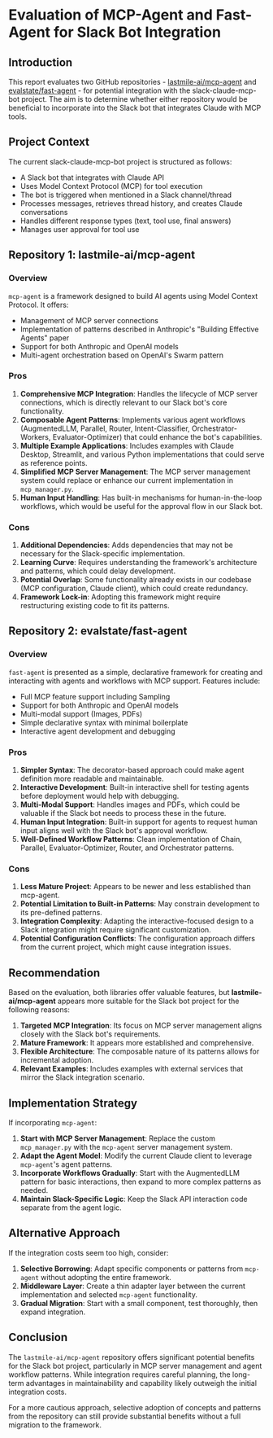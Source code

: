 # Evaluation of MCP-Agent and Fast-Agent for Slack Bot Integration

## Introduction

This report evaluates two GitHub repositories - [lastmile-ai/mcp-agent](https://github.com/lastmile-ai/mcp-agent) and [evalstate/fast-agent](https://github.com/evalstate/fast-agent) - for potential integration with the slack-claude-mcp-bot project. The aim is to determine whether either repository would be beneficial to incorporate into the Slack bot that integrates Claude with MCP tools.

## Project Context

The current slack-claude-mcp-bot project is structured as follows:
- A Slack bot that integrates with Claude API
- Uses Model Context Protocol (MCP) for tool execution
- The bot is triggered when mentioned in a Slack channel/thread
- Processes messages, retrieves thread history, and creates Claude conversations
- Handles different response types (text, tool use, final answers)
- Manages user approval for tool use

## Repository 1: lastmile-ai/mcp-agent

### Overview
`mcp-agent` is a framework designed to build AI agents using Model Context Protocol. It offers:
- Management of MCP server connections
- Implementation of patterns described in Anthropic's "Building Effective Agents" paper
- Support for both Anthropic and OpenAI models
- Multi-agent orchestration based on OpenAI's Swarm pattern

### Pros
1. **Comprehensive MCP Integration**: Handles the lifecycle of MCP server connections, which is directly relevant to our Slack bot's core functionality.
2. **Composable Agent Patterns**: Implements various agent workflows (AugmentedLLM, Parallel, Router, Intent-Classifier, Orchestrator-Workers, Evaluator-Optimizer) that could enhance the bot's capabilities.
3. **Multiple Example Applications**: Includes examples with Claude Desktop, Streamlit, and various Python implementations that could serve as reference points.
4. **Simplified MCP Server Management**: The MCP server management system could replace or enhance our current implementation in `mcp_manager.py`.
5. **Human Input Handling**: Has built-in mechanisms for human-in-the-loop workflows, which would be useful for the approval flow in our Slack bot.

### Cons
1. **Additional Dependencies**: Adds dependencies that may not be necessary for the Slack-specific implementation.
2. **Learning Curve**: Requires understanding the framework's architecture and patterns, which could delay development.
3. **Potential Overlap**: Some functionality already exists in our codebase (MCP configuration, Claude client), which could create redundancy.
4. **Framework Lock-in**: Adopting this framework might require restructuring existing code to fit its patterns.

## Repository 2: evalstate/fast-agent

### Overview
`fast-agent` is presented as a simple, declarative framework for creating and interacting with agents and workflows with MCP support. Features include:
- Full MCP feature support including Sampling
- Support for both Anthropic and OpenAI models
- Multi-modal support (Images, PDFs)
- Simple declarative syntax with minimal boilerplate
- Interactive agent development and debugging

### Pros
1. **Simpler Syntax**: The decorator-based approach could make agent definition more readable and maintainable.
2. **Interactive Development**: Built-in interactive shell for testing agents before deployment would help with debugging.
3. **Multi-Modal Support**: Handles images and PDFs, which could be valuable if the Slack bot needs to process these in the future.
4. **Human Input Integration**: Built-in support for agents to request human input aligns well with the Slack bot's approval workflow.
5. **Well-Defined Workflow Patterns**: Clean implementation of Chain, Parallel, Evaluator-Optimizer, Router, and Orchestrator patterns.

### Cons
1. **Less Mature Project**: Appears to be newer and less established than mcp-agent.
2. **Potential Limitation to Built-in Patterns**: May constrain development to its pre-defined patterns.
3. **Integration Complexity**: Adapting the interactive-focused design to a Slack integration might require significant customization.
4. **Potential Configuration Conflicts**: The configuration approach differs from the current project, which might cause integration issues.

## Recommendation

Based on the evaluation, both libraries offer valuable features, but **lastmile-ai/mcp-agent** appears more suitable for the Slack bot project for the following reasons:

1. **Targeted MCP Integration**: Its focus on MCP server management aligns closely with the Slack bot's requirements.
2. **Mature Framework**: It appears more established and comprehensive.
3. **Flexible Architecture**: The composable nature of its patterns allows for incremental adoption.
4. **Relevant Examples**: Includes examples with external services that mirror the Slack integration scenario.

## Implementation Strategy

If incorporating `mcp-agent`:

1. **Start with MCP Server Management**: Replace the custom `mcp_manager.py` with the `mcp-agent` server management system.
2. **Adapt the Agent Model**: Modify the current Claude client to leverage `mcp-agent`'s agent patterns.
3. **Incorporate Workflows Gradually**: Start with the AugmentedLLM pattern for basic interactions, then expand to more complex patterns as needed.
4. **Maintain Slack-Specific Logic**: Keep the Slack API interaction code separate from the agent logic.

## Alternative Approach

If the integration costs seem too high, consider:

1. **Selective Borrowing**: Adapt specific components or patterns from `mcp-agent` without adopting the entire framework.
2. **Middleware Layer**: Create a thin adapter layer between the current implementation and selected `mcp-agent` functionality.
3. **Gradual Migration**: Start with a small component, test thoroughly, then expand integration.

## Conclusion

The `lastmile-ai/mcp-agent` repository offers significant potential benefits for the Slack bot project, particularly in MCP server management and agent workflow patterns. While integration requires careful planning, the long-term advantages in maintainability and capability likely outweigh the initial integration costs.

For a more cautious approach, selective adoption of concepts and patterns from the repository can still provide substantial benefits without a full migration to the framework.
